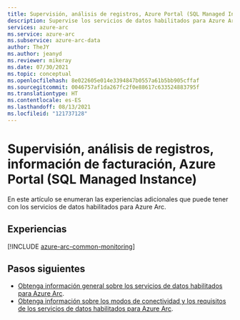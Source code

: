 ```yaml
---
title: Supervisión, análisis de registros, Azure Portal (SQL Managed Instance)
description: Supervise los servicios de datos habilitados para Azure Arc de SQL Managed Instance.
services: azure-arc
ms.service: azure-arc
ms.subservice: azure-arc-data
author: TheJY
ms.author: jeanyd
ms.reviewer: mikeray
ms.date: 07/30/2021
ms.topic: conceptual
ms.openlocfilehash: 8e022605e014e3394847b0557a61b5bb905cffaf
ms.sourcegitcommit: 0046757af1da267fc2f0e88617c633524883795f
ms.translationtype: HT
ms.contentlocale: es-ES
ms.lasthandoff: 08/13/2021
ms.locfileid: "121737128"
---
```

# <a name="monitoring-log-analytics-billing-information-azure-portal-sql-managed-instance"></a>Supervisión, análisis de registros, información de facturación, Azure Portal (SQL Managed Instance)

En este artículo se enumeran las experiencias adicionales que puede tener con los servicios de datos habilitados para Azure Arc.


## <a name="experiences"></a>Experiencias

[!INCLUDE [azure-arc-common-monitoring](../../../includes/azure-arc-common-monitoring.md)]

## <a name="next-steps"></a>Pasos siguientes
- [Obtenga información general sobre los servicios de datos habilitados para Azure Arc](overview.md).
- [Obtenga información sobre los modos de conectividad y los requisitos de los servicios de datos habilitados para Azure Arc](connectivity.md).

